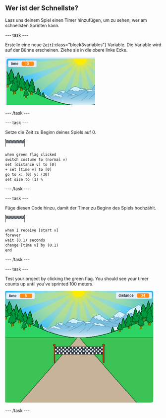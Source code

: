 ## Wer ist der Schnellste?

Lass uns deinem Spiel einen Timer hinzufügen, um zu sehen, wer am schnellsten Sprinten kann.

--- task ---

Erstelle eine neue `Zeit`{:class="block3variables"} Variable. Die Variable wird auf der Bühne erscheinen. Ziehe sie in die obere linke Ecke.

![time variable in the centre of the stage](images/sprint-timer-create.png)

--- /task ---

--- task ---

Setze die Zeit zu Beginn deines Spiels auf 0.

![finish line sprite](images/finish-line-sprite.png)

```blocks3
when green flag clicked
switch costume to (normal v)
set [distance v] to [0]
+ set [time v] to [0]
go to x: (0) y: (30)
set size to (1) %
```

--- /task ---

--- task ---

Füge diesen Code hinzu, damit der Timer zu Beginn des Spiels hochzählt.

![finish line sprite](images/finish-line-sprite.png)

```blocks3
when I receive [start v]
forever
wait (0.1) seconds
change [time v] by (0.1)
end
```

--- /task ---

--- task ---

Test your project by clicking the green flag. You should see your timer counts up until you've sprinted 100 meters.

![time and distance variables on the stage](images/sprint-timer-test.png)

--- /task ---

